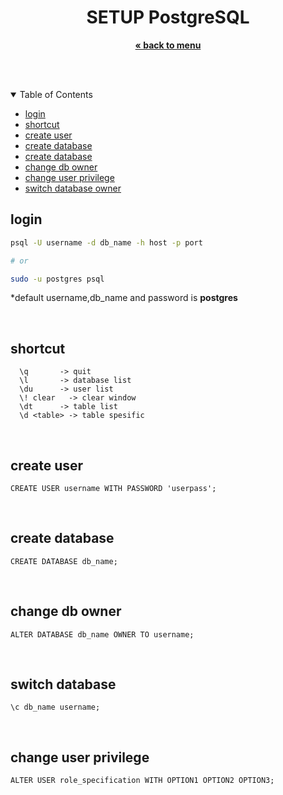 
<p align="center">
    <h1 align="center">SETUP PostgreSQL</h1>
    <p align="center">
        <a href="../README.md"><strong>« back to menu</strong></a>
    </p>
    <br />
    <br />
</p>

<details open="open">
  <summary>Table of Contents</summary>
  <ul>
    <li>
      <a href="#login">login</a>
    </li>
    <li>
      <a href="#shortcut">shortcut</a>
    </li>
    <li>
      <a href="#create-user">create user</a>
    </li>
    <li>
      <a href="#create-database">create database</a>
    </li>
    <li>
      <a href="#create-database">create database</a>
    </li>
    <li>
      <a href="#change-db-owner">change db owner</a>
    </li>
    <li>
      <a href="#change-user-privilege">change user privilege</a>
    </li>
    <li>
      <a href="#switch-database">switch database owner</a>
    </li>
  </ul>
</details>

## login 
  ```sh
  psql -U username -d db_name -h host -p port

  # or

  sudo -u postgres psql
  ```
  *default username,db_name and password is <b>postgres</b>

<br />

## shortcut
  ```
    \q	     -> quit
	\l		 -> database list
	\du		 -> user list
	\! clear   -> clear window
	\dt		 -> table list
	\d <table> -> table spesific      
  ```

<br />

## create user
  ```
  CREATE USER username WITH PASSWORD 'userpass';
  ```
<br />

## create database
  ```
  CREATE DATABASE db_name;
  ```
<br />

## change db owner
  ```
  ALTER DATABASE db_name OWNER TO username;
  ```
<br />

## switch database
  ```
  \c db_name username;
  ```
<br />

## change user privilege
  ```
  ALTER USER role_specification WITH OPTION1 OPTION2 OPTION3;
  ```
<br />